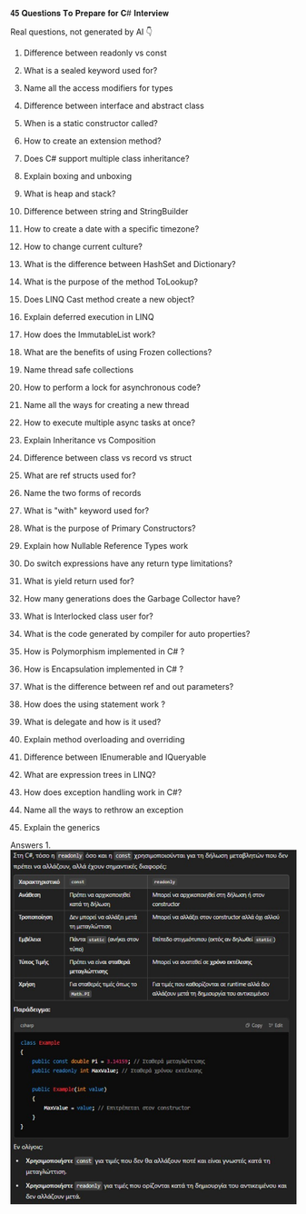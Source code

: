 𝟒𝟓 𝐐𝐮𝐞𝐬𝐭𝐢𝐨𝐧𝐬 𝐓𝐨 𝐏𝐫𝐞𝐩𝐚𝐫𝐞 𝐟𝐨𝐫 𝐂# 𝐈𝐧𝐭𝐞𝐫𝐯𝐢𝐞𝐰

Real questions, not generated by AI 👇 

1. Difference between readonly vs const

2. What is a sealed keyword used for?

3. Name all the access modifiers for types

4. Difference between interface and abstract class

5. When is a static constructor called?

6. How to create an extension method?

7. Does C# support multiple class inheritance?

8. Explain boxing and unboxing

9. What is heap and stack?

10. Difference between string and StringBuilder

11. How to create a date with a specific timezone?

12. How to change current culture?

13. What is the difference between HashSet and Dictionary?

14. What is the purpose of the method ToLookup?

15. Does LINQ Cast<T> method create a new object?

16. Explain deferred execution in LINQ

17. How does the ImmutableList work?

18. What are the benefits of using Frozen collections?

19. Name thread safe collections

20. How to perform a lock for asynchronous code?

21. Name all the ways for creating a new thread

22. How to execute multiple async tasks at once?

23. Explain Inheritance vs Composition

24. Difference between class vs record vs struct

25. What are ref structs used for?

26. Name the two forms of records

27. What is "with" keyword used for?

28. What is the purpose of Primary Constructors?

29. Explain how Nullable Reference Types work

30. Do switch expressions have any return type limitations?

31. What is yield return used for?

32. How many generations does the Garbage Collector have?

33. What is Interlocked class user for?

34. What is the code generated by compiler for auto properties?

35. How is Polymorphism implemented in C# ?

36. How is Encapsulation implemented in C# ?

37. What is the difference between ref and out parameters?

38. How does the using statement work ?

39. What is delegate and how is it used?

40. Explain method overloading and overriding

41. Difference between IEnumerable and IQueryable

42. What are expression trees in LINQ?

43. How does exception handling work in C#?

44. Name all the ways to rethrow an exception

45. Explain the generics

Answers
1.
![Screenshot 2024-01-22 101853](https://github.com/giannis-sr/-/blob/f07508b4b22f9ee62fbd6cd2a38a10ffd09e6154/Screenshot_1-2-2025_172347_chatgpt.com.jpeg)

